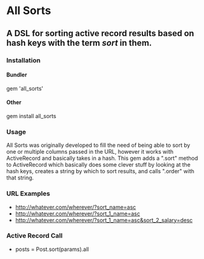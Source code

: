 # All Sorts

## A DSL for sorting active record results based on hash keys with the term _sort_ in them.

### Installation

#### Bundler
gem 'all_sorts'

#### Other
gem install all_sorts

### Usage
All Sorts was originally developed to fill the need of being able to
sort by one or multiple columns passed in the URL, however it works with
ActiveRecord and basically takes in a hash.  This gem adds a ".sort" method
to ActiveRecord which basically does some clever stuff by looking at the
hash keys, creates a string by which to sort results, and calls ".order"
with that string.

### URL Examples
* http://whatever.com/wherever/?sort_name=asc
* http://whatever.com/wherever/?sort_1_name=asc
* http://whatever.com/wherever/?sort_1_name=asc&sort_2_salary=desc

### Active Record Call
* posts = Post.sort(params).all
